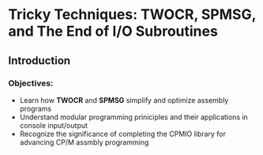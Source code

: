 # Tricky Techniques: TWOCR, SPMSG, and The End of I/O Subroutines

## Introduction
### Objectives:
- Learn how **TWOCR** and **SPMSG** simplify and optimize assembly programs 
- Understand modular programming priniciples and their applications in console input/output
- Recognize the significance of completing the CPMIO library for advancing CP/M assmbly programming

